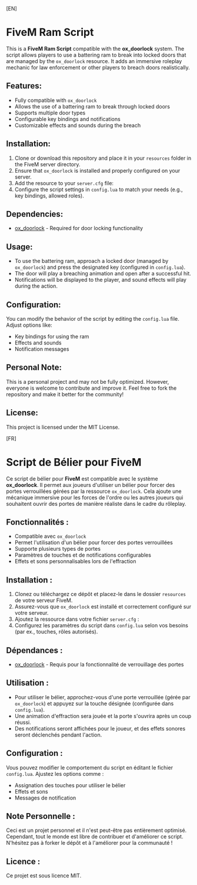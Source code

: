 [EN]

# FiveM Ram Script

This is a **FiveM Ram Script** compatible with the **ox_doorlock** system. The script allows players to use a battering ram to break into locked doors that are managed by the `ox_doorlock` resource. It adds an immersive roleplay mechanic for law enforcement or other players to breach doors realistically.

## Features:
- Fully compatible with `ox_doorlock`
- Allows the use of a battering ram to break through locked doors
- Supports multiple door types
- Configurable key bindings and notifications
- Customizable effects and sounds during the breach

## Installation:
1. Clone or download this repository and place it in your `resources` folder in the FiveM server directory.
2. Ensure that `ox_doorlock` is installed and properly configured on your server.
3. Add the resource to your `server.cfg` file:
4. Configure the script settings in `config.lua` to match your needs (e.g., key bindings, allowed roles).

## Dependencies:
- [ox_doorlock](https://github.com/overextended/ox_doorlock) - Required for door locking functionality

## Usage:
- To use the battering ram, approach a locked door (managed by `ox_doorlock`) and press the designated key (configured in `config.lua`).
- The door will play a breaching animation and open after a successful hit.
- Notifications will be displayed to the player, and sound effects will play during the action.

## Configuration:
You can modify the behavior of the script by editing the `config.lua` file. Adjust options like:
- Key bindings for using the ram
- Effects and sounds
- Notification messages

## Personal Note:
This is a personal project and may not be fully optimized. However, everyone is welcome to contribute and improve it. Feel free to fork the repository and make it better for the community!

## License:
This project is licensed under the MIT License.


[FR]

# Script de Bélier pour FiveM

Ce script de bélier pour **FiveM** est compatible avec le système **ox_doorlock**. Il permet aux joueurs d'utiliser un bélier pour forcer des portes verrouillées gérées par la ressource `ox_doorlock`. Cela ajoute une mécanique immersive pour les forces de l'ordre ou les autres joueurs qui souhaitent ouvrir des portes de manière réaliste dans le cadre du rôleplay.

## Fonctionnalités :
- Compatible avec `ox_doorlock`
- Permet l'utilisation d'un bélier pour forcer des portes verrouillées
- Supporte plusieurs types de portes
- Paramètres de touches et de notifications configurables
- Effets et sons personnalisables lors de l'effraction

## Installation :
1. Clonez ou téléchargez ce dépôt et placez-le dans le dossier `resources` de votre serveur FiveM.
2. Assurez-vous que `ox_doorlock` est installé et correctement configuré sur votre serveur.
3. Ajoutez la ressource dans votre fichier `server.cfg` :
4. Configurez les paramètres du script dans `config.lua` selon vos besoins (par ex., touches, rôles autorisés).

## Dépendances :
- [ox_doorlock](https://github.com/overextended/ox_doorlock) - Requis pour la fonctionnalité de verrouillage des portes

## Utilisation :
- Pour utiliser le bélier, approchez-vous d'une porte verrouillée (gérée par `ox_doorlock`) et appuyez sur la touche désignée (configurée dans `config.lua`).
- Une animation d'effraction sera jouée et la porte s'ouvrira après un coup réussi.
- Des notifications seront affichées pour le joueur, et des effets sonores seront déclenchés pendant l'action.

## Configuration :
Vous pouvez modifier le comportement du script en éditant le fichier `config.lua`. Ajustez les options comme :
- Assignation des touches pour utiliser le bélier
- Effets et sons
- Messages de notification

## Note Personnelle :
Ceci est un projet personnel et il n'est peut-être pas entièrement optimisé. Cependant, tout le monde est libre de contribuer et d'améliorer ce script. N'hésitez pas à forker le dépôt et à l'améliorer pour la communauté !

## Licence :
Ce projet est sous licence MIT.


